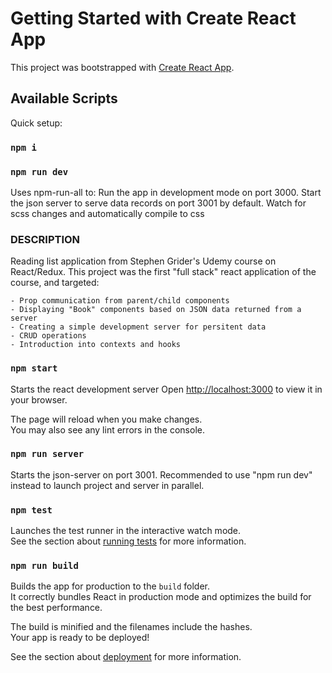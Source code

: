 # Getting Started with Create React App

This project was bootstrapped with [Create React App](https://github.com/facebook/create-react-app).

## Available Scripts

Quick setup:

### `npm i`
### `npm run dev`

Uses npm-run-all to:
Run the app in development mode on port 3000.
Start the json server to serve data records on port 3001 by default.
Watch for scss changes and automatically compile to css

### DESCRIPTION

Reading list application from Stephen Grider's Udemy course on React/Redux.
This project was the first "full stack" react application of the course, and targeted:

    - Prop communication from parent/child components
    - Displaying "Book" components based on JSON data returned from a server
    - Creating a simple development server for persitent data
    - CRUD operations
    - Introduction into contexts and hooks

### `npm start`

Starts the react development server
Open [http://localhost:3000](http://localhost:3000) to view it in your browser.

The page will reload when you make changes.\
You may also see any lint errors in the console.

### `npm run server`

Starts the json-server on port 3001. Recommended to use "npm run dev" instead to launch project and server in parallel.

### `npm test`

Launches the test runner in the interactive watch mode.\
See the section about [running tests](https://facebook.github.io/create-react-app/docs/running-tests) for more information.

### `npm run build`

Builds the app for production to the `build` folder.\
It correctly bundles React in production mode and optimizes the build for the best performance.

The build is minified and the filenames include the hashes.\
Your app is ready to be deployed!

See the section about [deployment](https://facebook.github.io/create-react-app/docs/deployment) for more information.


